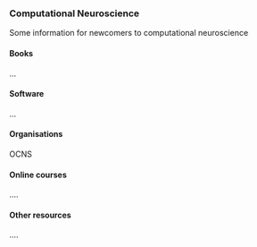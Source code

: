 ### Computational Neuroscience

Some information for newcomers to computational neuroscience

#### Books

...

#### Software

...

#### Organisations

OCNS

#### Online courses

....

#### Other resources

....
 
